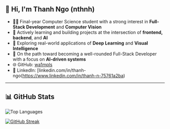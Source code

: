 ## 👋 Hi, I'm Thanh Ngo (nthnh)

- 🧑‍💻 Final-year Computer Science student with a strong interest in **Full-Stack Development** and **Computer Vision**
- 🌱 Actively learning and building projects at the intersection of **frontend, backend**, and **AI**
- 👀 Exploring real-world applications of **Deep Learning** and **Visual Intelligence**
- 🚀 On the path toward becoming a well-rounded Full-Stack Developer with a focus on **AI-driven systems**
- 🌐 GitHub: [wa1mpls](https://github.com/wa1mpls)  
- 💼 LinkedIn: [linkedin.com/in/thanh-ngo(https://www.linkedin.com/in/thanh-n-75761a2ba)

---

## 📊 GitHub Stats

![Top Languages](https://github-readme-stats.vercel.app/api/top-langs/?username=wa1mpls&layout=compact&langs_count=6&theme=radical)

[![GitHub Streak](https://streak-stats.demolab.com?user=wa1mpls&theme=radical)](https://git.io/streak-stats)
